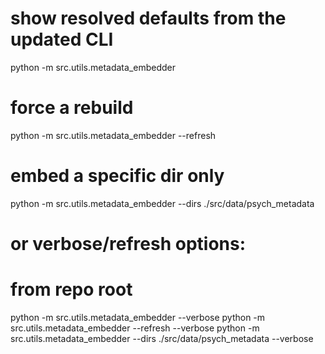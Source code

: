 # show resolved defaults from the updated CLI
python -m src.utils.metadata_embedder

# force a rebuild
python -m src.utils.metadata_embedder --refresh

# embed a specific dir only
python -m src.utils.metadata_embedder --dirs ./src/data/psych_metadata

# or verbose/refresh options:

# from repo root
python -m src.utils.metadata_embedder --verbose
python -m src.utils.metadata_embedder --refresh --verbose
python -m src.utils.metadata_embedder --dirs ./src/data/psych_metadata --verbose
